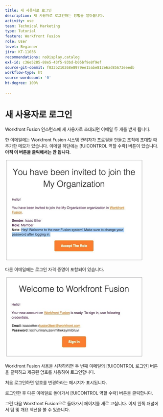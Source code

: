 ```yaml
---
title: 새 사용자로 로그인
description: 새 사용자로 로그인하는 방법을 알아봅니다.
activity: use
team: Technical Marketing
type: Tutorial
feature: Workfront Fusion
role: User
level: Beginner
jira: KT-11036
recommendations: noDisplay,catalog
exl-id: c36e5285-88e5-43f5-93bd-b05bf9e8f9ef
source-git-commit: f033b210268e8979ee15abe812e6ad85673eeedb
workflow-type: ht
source-wordcount: '0'
ht-degree: 100%

---
```


# 새 사용자로 로그인

Workfront Fusion 인스턴스에 새 사용자로 초대되면 이메일 두 개를 받게 됩니다.

한 이메일에는 Workfront Fusion 시스템 관리자가 프로필을 만들고 조직에 초대할 때 추가한 메모가 있습니다. 이메일 하단에는 [!UICONTROL 역할 수락] 버튼이 있습니다. **아직 이 버튼을 클릭해서는 안 됩니다.**

![이메일 초대의 이미지](assets/new-user-1.png)

다른 이메일에는 로그인 자격 증명이 포함되어 있습니다.

![이메일 초대의 이미지](assets/new-user-2.png)

Workfront Fusion 사용을 시작하려면 두 번째 이메일의 [!UICONTROL 로그인] 버튼을 클릭하고 제공된 암호를 사용하여 로그인합니다.

처음 로그인하면 암호를 변경하라는 메시지가 표시됩니다.

로그인한 후 다른 이메일로 돌아가서 [!UICONTROL 역할 수락] 버튼을 클릭합니다.

그런 다음 Workfront Fusion으로 돌아가서 페이지를 새로 고칩니다. 이제 왼쪽 패널에서 팀 및 개요 섹션을 볼 수 있습니다.

